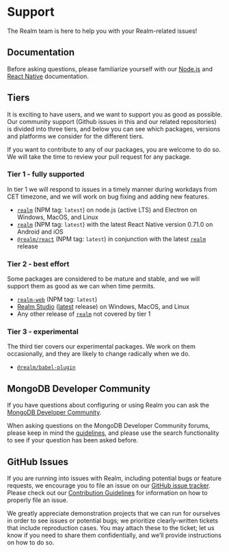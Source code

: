 # Support

The Realm team is here to help you with your Realm-related issues!

## Documentation

Before asking questions, please familiarize yourself with our [Node.js](docs/node/README.md) and [React Native](docs/react-native/README.md) documentation.

## Tiers

It is exciting to have users, and we want to support you as good as possible. Our community support (Github issues in this and our related repositories) is divided into three tiers, and below you can see which packages, versions and platforms we consider for the different tiers.

If you want to contribute to any of our packages, you are welcome to do so. We will take the time to review your pull request for any package.

### Tier 1 - fully supported

In tier 1 we will respond to issues in a timely manner during workdays from CET timezone, and we will work on bug fixing and adding new features.

* [`realm`](https://www.npmjs.com/package/realm) (NPM tag: `latest`) on node.js (active LTS) and Electron on Windows, MacOS, and Linux
* [`realm`](https://www.npmjs.com/package/realm) (NPM tag: `latest`) with the latest React Native version 0.71.0 on Android and iOS
* [`@realm/react`](https://www.npmjs.com/package/@realm/react) (NPM tag: `latest`) in conjunction with the latest [`realm`](https://www.npmjs.com/package/realm) release

### Tier 2 - best effort

Some packages are considered to be mature and stable, and we will support them as good as we can when time permits.

* [`realm-web`](https://www.npmjs.com/package/realm-web) (NPM tag: `latest`)
* [Realm Studio](https://github.com/realm/realm-studio) ([latest](https://github.com/realm/realm-studio/releases/latest) release) on Windows, MacOS, and Linux
* Any other release of [`realm`](https://www.npmjs.com/package/realm) not covered by tier 1

### Tier 3 - experimental

The third tier covers our experimental packages. We work on them occasionally, and they are likely to change radically when we do.

* [`@realm/babel-plugin`](https://www.npmjs.com/package/@realm/babel-plugin)

## MongoDB Developer Community

If you have questions about configuring or using Realm you can ask the [MongoDB Developer Community](https://www.mongodb.com/community/forums/).

When asking questions on the MongoDB Developer Community forums, please keep in mind the [guidelines](https://www.mongodb.com/community/forums/guidelines), and please use the search functionality to see if your question has been asked before.

## GitHub Issues

If you are running into issues with Realm, including potential bugs or feature requests, we encourage you to file an issue on our [GitHub issue tracker](https://github.com/realm/realm-js/issues). Please check out our [Contribution Guidelines](CONTRIBUTING.md) for information on how to properly file an issue.

We greatly appreciate demonstration projects that we can run for ourselves in order to see issues or potential bugs; we prioritize clearly-written tickets that include reproduction cases. You may attach these to the ticket; let us know if you need to share them confidentially, and we’ll provide instructions on how to do so. 
